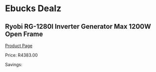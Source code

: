 
# Ebucks Dealz
## Ryobi RG-1280I Inverter Generator Max 1200W Open Frame
[Product Page](https://www.ebucks.com/web/shop/productSelected.do?prodId=1200204086&catId=870841698)

Price: R4383.00

Savings: 


	